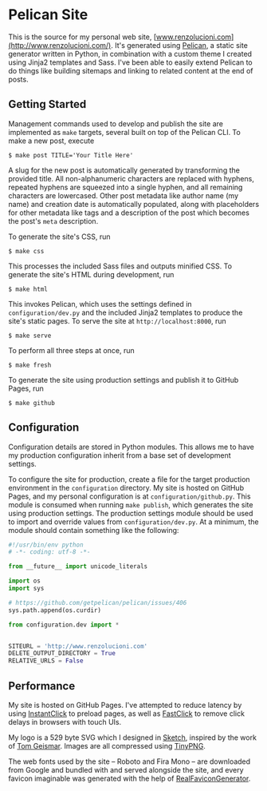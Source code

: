# Pelican Site

This is the source for my personal web site, [www.renzolucioni.com](http://www.renzolucioni.com/). It's generated using [Pelican](https://github.com/getpelican/pelican), a static site generator written in Python, in combination with a custom theme I created using Jinja2 templates and Sass. I've been able to easily extend Pelican to do things like building sitemaps and linking to related content at the end of posts.

## Getting Started

Management commands used to develop and publish the site are implemented as `make` targets, several built on top of the Pelican CLI. To make a new post, execute

```
$ make post TITLE='Your Title Here'
```

A slug for the new post is automatically generated by transforming the provided title. All non-alphanumeric characters are replaced with hyphens, repeated hyphens are squeezed into a single hyphen, and all remaining characters are lowercased. Other post metadata like author name (my name) and creation date is automatically populated, along with placeholders for other metadata like tags and a description of the post which becomes the post's `meta` description.

To generate the site's CSS, run

```
$ make css
``` 

This processes the included Sass files and outputs minified CSS. To generate the site's HTML during development, run

```
$ make html
```

This invokes Pelican, which uses the settings defined in `configuration/dev.py` and the included Jinja2 templates to produce the site's static pages. To serve the site at `http://localhost:8000`, run

```
$ make serve
```

To perform all three steps at once, run

```
$ make fresh
```

To generate the site using production settings and publish it to GitHub Pages, run

```
$ make github
```

## Configuration

Configuration details are stored in Python modules. This allows me to have my production configuration inherit from a base set of development settings.

To configure the site for production, create a file for the target production environment in the `configuration` directory. My site is hosted on GitHub Pages, and my personal configuration is at `configuration/github.py`. This module is consumed when running `make publish`, which generates the site using production settings. The production settings module should be used to import and override values from `configuration/dev.py`. At a minimum, the module should contain something like the following:

```python
#!/usr/bin/env python
# -*- coding: utf-8 -*-

from __future__ import unicode_literals

import os
import sys

# https://github.com/getpelican/pelican/issues/406
sys.path.append(os.curdir)

from configuration.dev import *


SITEURL = 'http://www.renzolucioni.com'
DELETE_OUTPUT_DIRECTORY = True
RELATIVE_URLS = False
```

## Performance

My site is hosted on GitHub Pages. I've attempted to reduce latency by using [InstantClick](https://github.com/dieulot/instantclick) to preload pages, as well as [FastClick](https://github.com/ftlabs/fastclick) to remove click delays in browsers with touch UIs.

My logo is a 529 byte SVG which I designed in [Sketch](http://bohemiancoding.com/sketch/), inspired by the work of [Tom Geismar](http://tomgeismar.com/). Images are all compressed using [TinyPNG](https://tinypng.com/).

The web fonts used by the site &ndash; Roboto and Fira Mono &ndash; are downloaded from Google and bundled with and served alongside the site, and every favicon imaginable was generated with the help of [RealFaviconGenerator](http://realfavicongenerator.net/).
